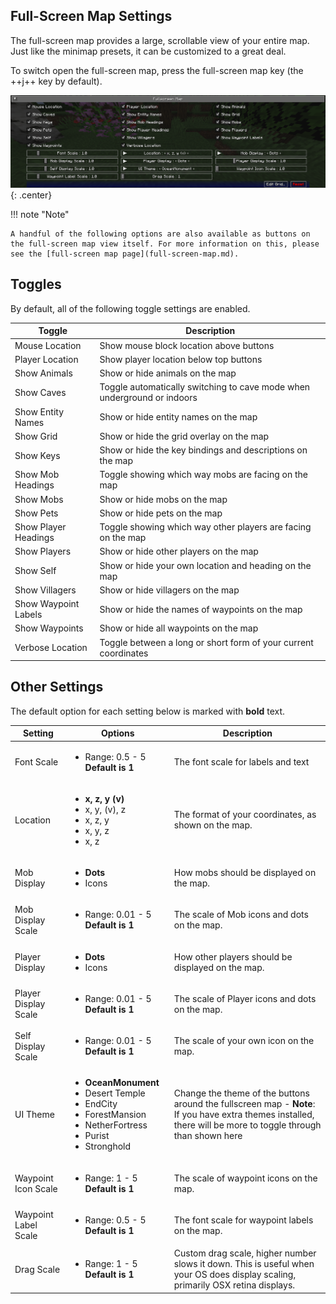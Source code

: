 ## **Full-Screen Map Settings**

The full-screen map provides a large, scrollable view of your entire map. Just like the minimap presets, it can be
customized to a great deal.

To switch open the full-screen map, press the full-screen map key (the ++j++ key by default).

![Full-Screen-Settings](../../img/settings/client/full-screen.png){: .center}

!!! note "Note"

    A handful of the following options are also available as buttons on the full-screen map view itself. For more information on this, please see the [full-screen map page](full-screen-map.md).

## **Toggles**

By default, all of the following toggle settings are enabled.

| Toggle               | Description                                                             |
|----------------------|-------------------------------------------------------------------------|
| Mouse Location       | Show mouse block location above buttons                                 |
| Player Location      | Show player location below top buttons                                  |
| Show Animals         | Show or hide animals on the map                                         |
| Show Caves           | Toggle automatically switching to cave mode when underground or indoors |
| Show Entity Names    | Show or hide entity names on the map                                    |
| Show Grid            | Show or hide the grid overlay on the map                                |
| Show Keys            | Show or hide the key bindings and descriptions on the map               |
| Show Mob Headings    | Toggle showing which way mobs are facing on the map                     |
| Show Mobs            | Show or hide mobs on the map                                            |
| Show Pets            | Show or hide pets on the map                                            |
| Show Player Headings | Toggle showing which way other players are facing on the map            |
| Show Players         | Show or hide other players on the map                                   |
| Show Self            | Show or hide your own location and heading on the map                   |
| Show Villagers       | Show or hide villagers on the map                                       |
| Show Waypoint Labels | Show or hide the names of waypoints on the map                          |
| Show Waypoints       | Show or hide all waypoints on the map                                   |
| Verbose Location     | Toggle between a long or short form of your current coordinates         |

## **Other Settings**

The default option for each setting below is marked with **bold** text.

| Setting              | Options                                                                                                                                                  | Description                                                                                                                                                    |
|----------------------|----------------------------------------------------------------------------------------------------------------------------------------------------------|----------------------------------------------------------------------------------------------------------------------------------------------------------------|
| Font Scale           | <ul><li>Range: 0.5 - 5 **Default is 1**</li></ul>                                                                                                        | The font scale for labels and text                                                                                                                             |
| Location             | <ul><li>**x, z, y (v)**</li><li>x, y, (v), z</li><li>x, z, y</li><li>x, y, z</li><li>x, z</li></ul>                                                      | The format of your coordinates, as shown on the map.                                                                                                           |
| Mob Display          | <ul><li>**Dots**</li><li>Icons</li></ul>                                                                                                                 | How mobs should be displayed on the map.                                                                                                                       |
| Mob Display Scale    | <ul><li>Range: 0.01 - 5 <br>**Default is 1**</li></ul>                                                                                                   | The scale of Mob icons and dots on the map.                                                                                                                    |
| Player Display       | <ul><li>**Dots**</li><li>Icons</li></ul>                                                                                                                 | How other players should be displayed on the map.                                                                                                              |
| Player Display Scale | <ul><li>Range: 0.01 - 5 <br>**Default is 1**</li></ul>                                                                                                   | The scale of Player icons and dots on the map.                                                                                                                 |
| Self Display Scale   | <ul><li>Range: 0.01 - 5 <br>**Default is 1**</li></ul>                                                                                                   | The scale of your own icon on the map.                                                                                                                         |
| UI Theme             | <ul><li>**OceanMonument**</li><li>Desert Temple</li><li>EndCity</li><li>ForestMansion</li><li>NetherFortress</li><li>Purist</li><li>Stronghold</li></ul> | Change the theme of the buttons around the fullscreen map - **Note**: If you have extra themes installed, there will be more to toggle through than shown here |
| Waypoint Icon Scale  | <ul><li>Range: 1 - 5 <br>**Default is 1**</li></ul>                                                                                                      | The scale of waypoint icons on the map.                                                                                                                        |
| Waypoint Label Scale | <ul><li>Range: 0.5 - 5 <br>**Default is 1**</li></ul>                                                                                                    | The font scale for waypoint labels on the map.                                                                                                                 |
| Drag Scale           | <ul><li>Range: 1 - 5 <br>**Default is 1**</li></ul>                                                                                                      | Custom drag scale, higher number slows it down. This is useful when your OS does display scaling, primarily OSX retina displays.                               |
